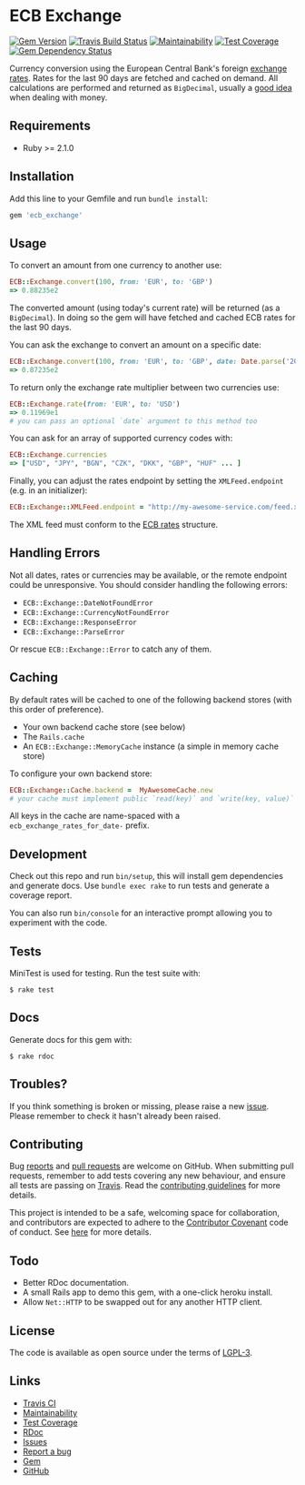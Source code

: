 # ECB Exchange

[![Gem Version](https://img.shields.io/gem/v/ecb_exchange.svg?style=flat)](http://rubygems.org/gems/ecb_exchange)
[![Travis Build Status](https://travis-ci.org/matthutchinson/ecb_exchange.svg?branch=master)](https://travis-ci.org/matthutchinson/ecb_exchange)
[![Maintainability](https://api.codeclimate.com/v1/badges/c67969dd7b921477bdcc/maintainability)](https://codeclimate.com/github/matthutchinson/ecb_exchange/maintainability)
[![Test Coverage](https://api.codeclimate.com/v1/badges/c67969dd7b921477bdcc/test_coverage)](https://codeclimate.com/github/matthutchinson/ecb_exchange/test_coverage)
[![Gem Dependency Status](https://gemnasium.com/badges/github.com/matthutchinson/ecb_exchange.svg)](https://gemnasium.com/github.com/matthutchinson/ecb_exchange)

Currency conversion using the European Central Bank's foreign [exchange
rates](http://www.ecb.europa.eu/stats/eurofxref/eurofxref-hist-90d.xml). Rates
for the last 90 days are fetched and cached on demand. All calculations are
  performed and returned as `BigDecimal`, usually a [good
  idea](https://makandracards.com/makandra/1178-bigdecimal-arithmetic-in-ruby)
  when dealing with money.

## Requirements

* Ruby >= 2.1.0

## Installation

Add this line to your Gemfile and run `bundle install`:

```ruby
gem 'ecb_exchange'
```

## Usage

To convert an amount from one currency to another use:

```ruby
ECB::Exchange.convert(100, from: 'EUR', to: 'GBP')
=> 0.88235e2
```

The converted amount (using today's current rate) will be returned (as a
`BigDecimal`). In doing so the gem will have fetched and cached ECB rates for
the last 90 days.

You can ask the exchange to convert an amount on a specific date:

```ruby
ECB::Exchange.convert(100, from: 'EUR', to: 'GBP', date: Date.parse('2017-01-11'))
=> 0.87235e2
```

To return only the exchange rate multiplier between two currencies use:

```ruby
ECB::Exchange.rate(from: 'EUR', to: 'USD')
=> 0.11969e1
# you can pass an optional `date` argument to this method too
```

You can ask for an array of supported currency codes with:

```ruby
ECB::Exchange.currencies
=> ["USD", "JPY", "BGN", "CZK", "DKK", "GBP", "HUF" ... ]
```

Finally, you can adjust the rates endpoint by setting the
`XMLFeed.endpoint` (e.g. in an initializer):

```ruby
ECB::Exchange::XMLFeed.endpoint = "http://my-awesome-service.com/feed.xml"
```

The XML feed must conform to the [ECB
rates](http://www.ecb.europa.eu/stats/eurofxref/eurofxref-hist-90d.xml)
structure.

## Handling Errors

Not all dates, rates or currencies may be available, or the remote endpoint
could be unresponsive. You should consider handling the following errors:

* `ECB::Exchange::DateNotFoundError`
* `ECB::Exchange::CurrencyNotFoundError`
* `ECB::Exchange::ResponseError`
* `ECB::Exchange::ParseError`

Or rescue `ECB::Exchange::Error` to catch any of them.

## Caching

By default rates will be cached to one of the following backend stores (with
this order of preference).

* Your own backend cache store (see below)
* The `Rails.cache`
* An `ECB::Exchange::MemoryCache` instance (a simple in memory cache store)

To configure your own backend store:

```ruby
ECB::Exchange::Cache.backend =  MyAwesomeCache.new
# your cache must implement public `read(key)` and `write(key, value)` methods
```

All keys in the cache are name-spaced with a `ecb_exchange_rates_for_date-`
prefix.

## Development

Check out this repo and run `bin/setup`, this will install gem dependencies and
generate docs. Use `bundle exec rake` to run tests and generate a coverage
report.

You can also run `bin/console` for an interactive prompt allowing you to
experiment with the code.

## Tests

MiniTest is used for testing. Run the test suite with:

    $ rake test

## Docs

Generate docs for this gem with:

    $ rake rdoc

## Troubles?

If you think something is broken or missing, please raise a new
[issue](https://github.com/matthutchinson/ecb_exchange/issues). Please remember
to check it hasn't already been raised.

## Contributing

Bug [reports](https://github.com/matthutchinson/ecb_exchange/issues) and [pull
requests](https://github.com/matthutchinson/ecb_exchange/pulls) are welcome on
GitHub. When submitting pull requests, remember to add tests covering any new
behaviour, and ensure all tests are passing on
[Travis](https://travis-ci.org/matthutchinson/ecb_exchange). Read the
[contributing
guidelines](https://github.com/matthutchinson/ecb_exchange/blob/master/CONTRIBUTING.md)
for more details.

This project is intended to be a safe, welcoming space for collaboration, and
contributors are expected to adhere to the [Contributor
Covenant](http://contributor-covenant.org) code of conduct. See
[here](https://github.com/matthutchinson/ecb_exchange/blob/master/CODE_OF_CONDUCT.md)
for more details.


## Todo

* Better RDoc documentation.
* A small Rails app to demo this gem, with a one-click heroku install.
* Allow `Net::HTTP` to be swapped out for any another HTTP client.

## License

The code is available as open source under the terms of
[LGPL-3](https://opensource.org/licenses/LGPL-3.0).

## Links

* [Travis CI](https://travis-ci.org/matthutchinson/ecb_exchange)
* [Maintainability](https://codeclimate.com/github/matthutchinson/ecb_exchange/maintainability)
* [Test Coverage](https://codeclimate.com/github/matthutchinson/ecb_exchange/test_coverage)
* [RDoc](http://rdoc.info/projects/matthutchinson/ecb_exchange)
* [Issues](http://github.com/matthutchinson/ecb_exchange/issues)
* [Report a bug](http://github.com/matthutchinson/ecb_exchange/issues/new)
* [Gem](http://rubygems.org/gems/ecb_exchange)
* [GitHub](https://github.com/matthutchinson/ecb_exchange)
